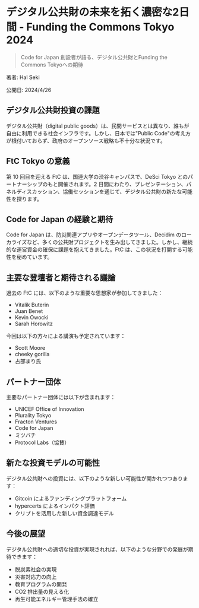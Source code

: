 # デジタル公共財の未来を拓く濃密な2日間 - Funding the Commons Tokyo 2024

> Code for Japan 創設者が語る、デジタル公共財とFunding the Commons Tokyoへの期待

著者: Hal Seki

公開日: 2024/4/26


## デジタル公共財投資の課題

デジタル公共財（digital public goods）は、民間サービスとは異なり、誰もが自由に利用できる社会インフラです。しかし、日本では"Public Code"の考え方が根付いておらず、政府のオープンソース戦略も不十分な状況です。

## FtC Tokyo の意義

第 10 回目を迎える FtC は、国連大学の渋谷キャンパスで、DeSci Tokyo とのパートナーシップのもと開催されます。2 日間にわたり、プレゼンテーション、パネルディスカッション、協働セッションを通じて、デジタル公共財の新たな可能性を探ります。

## Code for Japan の経験と期待

Code for Japan は、防災関連アプリやオープンデータツール、Decidim のローカライズなど、多くの公共財プロジェクトを生み出してきました。しかし、継続的な運営資金の確保に課題を抱えてきました。FtC は、この状況を打開する可能性を秘めています。

## 主要な登壇者と期待される議論

過去の FtC には、以下のような重要な思想家が参加してきました：

- Vitalik Buterin
- Juan Benet
- Kevin Owocki
- Sarah Horowitz

今回は以下の方々による講演も予定されています：

- Scott Moore
- cheeky gorilla
- 占部まり氏

## パートナー団体

主要なパートナー団体には以下が含まれます：

- UNICEF Office of Innovation
- Plurality Tokyo
- Fracton Ventures
- Code for Japan
- ミツバチ
- Protocol Labs（協賛）

## 新たな投資モデルの可能性

デジタル公共財への投資には、以下のような新しい可能性が開かれつつあります：

- Gitcoin によるファンディングプラットフォーム
- hypercerts によるインパクト評価
- クリプトを活用した新しい資金調達モデル

## 今後の展望

デジタル公共財への適切な投資が実現されれば、以下のような分野での発展が期待できます：

- 脱炭素社会の実現
- 災害対応力の向上
- 教育プログラムの開発
- CO2 排出量の見える化
- 再生可能エネルギー管理手法の確立
